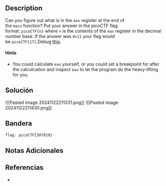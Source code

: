 ## Description

Can you figure out what is in the `eax` register at the end of the `main` function? Put your answer in the picoCTF flag format: `picoCTF{n}` where `n` is the contents of the `eax` register in the decimal number base. If the answer was `0x11` your flag would be `picoCTF{17}`.Debug [this](https://artifacts.picoctf.net/c/520/debugger0_b).
#### Hints
- You could calculate `eax` yourself, or you could set a breakpoint for after the calculcation and inspect `eax` to let the program do the heavy-lifting for you.
## Solución

![[Pasted image 20241122211331.png]]
![[Pasted image 20241122211430.png]]

## Bandera
```css
flag: picoCTF{307019}
```
## Notas Adicionales

## Referencias
- 